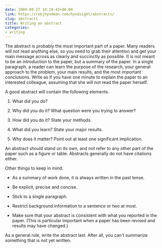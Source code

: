 ```yaml
---
date: 2009-09-27 10:19:43+00:00
link: https://robjhyndman.com/hyndsight/abstracts/
slug: abstracts
title: Writing an abstract
categories:
- writing
---
```


The abstract is probably the most important part of a paper. Many readers will not read anything else, so you need to grab their attention and get your main message across as clearly and succinctly as possible. It is not meant to be an introduction to the paper, but a summary of the paper. In a single paragraph, a reader can learn the purpose of the research, your general approach to the problem, your main results, and the most important conclusions. Write as if you have one minute to explain the paper to an interested colleague, assuming that she will not read the paper herself.<!-- more -->

A good abstract will contain the following elements.


  1. What did you do?

  2. Why did you do it? What question were you trying to answer?

  3. How did you do it? State your methods.

  4. What did you learn? State your major results.

  5. Why does it matter? Point out at least one significant implication.

An abstract should stand on its own, and not refer to any other part of the paper such as a figure or table. Abstracts generally do not have citations either.

Other things to keep in mind:

  * As a summary of work done, it is always written in the past tense.

  * Be explicit, precise and concise.

  * Stick to a single paragraph.

  * Restrict background information to a sentence or two at most.

  * Make sure that your abstract is consistent with what you reported in the paper. (This is particular important when a paper has been revised and results may have changed.)

As a general rule, write the abstract last. After all, you can't summarize something that is not yet written.
